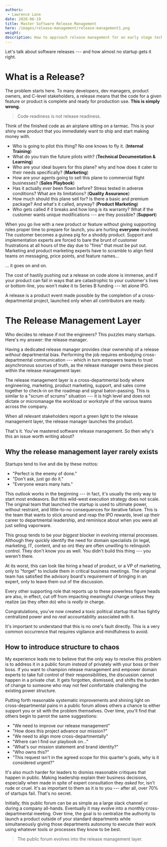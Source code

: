 ```yaml
---
authors:
 - Lawrence Lane
date: 2020-06-19
title: Master Software Release Management
hero: /images/release-management/release-management1.png
weight:
description: How to approach release management for an early stage tech startup.
---
```


Let's talk about software releases --- and how almost no startup gets it right.

# What is a Release?

The problem starts here. To many developers, dev managers, product owners, and C-level stakeholders, a release means that the code for a given feature or product is complete and ready for production use. **This is simply  wrong.**

> Code readiness is not release readiness.

Think of the finished code as an airplane sitting on a tarmac. This is your shiny new product that you immediately want to ship and start making money with.

- Who is going to pilot this thing? No one knows to fly it. (**Internal Training**)
- What do you train the future pilots with? (**Technical Documentation & Learning**)
- Who are your ideal buyers for this plane? why and how does it cater to their needs specifically? (**Marketing**)
- How are your agents going to sell this plane to commercial flight businesses? (**Sales Playbook**)
- Has it actually _ever_ been flown before? Stress tested in adverse conditions? What are its limitations? (**Quality Assurance**)
- How much should this plane sell for? Is there a basic and premium package? And what's it called, anyway? (**Product Marketing**)
- Who gets called if it breaks and how long is its warranty? What if the customer wants unique modifications --- are they possible? (**Support**)

When you go live with a new product or feature without giving supporting roles proper time to prepare for launch, you are hurting **everyone** involved. The customer becomes a guinea pig for a shoddy product. Support and implementation experts are forced to bare the brunt of customer frustrations at all hours of the day due to "fires" that must be put out. Marketing and product marketing experts have to scramble to align field teams on messaging, price points, and feature names...

... it goes on and on.

The cost of hastily pushing out a release on code alone is immense, and if your product can fail in ways that are catastrophic to your customer's lives or bottom-line, you won't make it to Series B funding --- let alone IPO.

A release is a product event made possible by the completion of a cross-departmental project, launched only when all contributors are ready.

# The Release Management Layer

Who decides to release if not the engineers? This puzzles many startups. Here's my answer: the release manager.

Having a dedicated release manager provides clear ownership of a release _without_ departmental bias. Performing the job requires embodying cross-departmental communication --- which in turn empowers teams to trust asynchronous sources of truth, as the release manager owns these pieces within the release management layer.  

The release management layer is a cross-departmental body where engineering, marketing, product marketing, support, and sales come together to check-in on the roadmap and signal baton-passing. This is similar to a "scrum of scrums" situation --- it is high level and does not dictate or micromanage the workload or workstyle of the various teams across the company.

When all relevant stakeholders report a green light to the release management layer, the release manager launches the product.

That's it. You've mastered software release management. So then why's this an issue worth writing about?

## Why the release management layer rarely exists

Startups tend to live and die by these mottos:

- "Perfect is the enemy of done."
- "Don't ask, just go do it."
- "Everyone wears many hats."

This outlook works in the beginning --- in fact, it's usually the only way to start most endeavors. But this wild-west execution strategy does not scale. The original team that launched the startup is used to ultimate power, without restraint, and little-to-no consequences for iterative failure. This is the team that wants to stick around and reap the IPO rewards, level up their career to departmental leadership, and reminisce about when you were all just selling vaporware.

This group tends to be your _biggest_ blocker in evolving internal processes. Although they quickly identify the need for domain specialists (in legal, marketing, IT, content, and so on) they are often unwilling to relinquish control. They don't know you as well. You didn't build this thing --- you weren't there.

At its worst, this can look like hiring a head of product, or a VP of marketing, only to "forget" to include them in critical business meetings. The original team has satisfied the advisory board's requirement of bringing in an expert, only to leave them out of the discussion.

Every other supporting role that reports up to these powerless figure heads are also, in effect, cut off from impacting meaningful change unless they realize (as they often do) who is _really_ in charge.

Congratulations, you've now created a toxic political startup that has tightly centralized power and no _real_ accountability associated with it.

It's important to understand that this is no one's fault directly. This is a very common occurrence that requires vigilance and mindfulness to avoid.

## How to introduce structure to chaos

My experience leads me to believe that the only way to resolve this problem is to address it in a public forum _instead_ of privately with your boss or their boss. If you want to champion release management and empower domain experts to take full control of their responsibilities, the discussion cannot happen in a private chat. It gets forgotten, dismissed, and shifts the burden of change to someone who may not feel comfortable challenging the existing power structure.

Putting forth reasonable systematic improvements and shining light on cross-departmental pains in a public forum allows others a chance to either support you or sit with the problem themselves. Over time, you'll find that others begin to parrot the same suggestions:

- "We need to improve our release management"
- "How does this project advance our mission?"
- "We need to align more cross-departmentally"
- "Where can I find our playbook on..."
- "What's our mission statement and brand identity?"
- "Who owns this?"
- "This request isn't in the agreed scope for this quarter's goals, why is it considered urgent?"

It's also much harder for leaders to dismiss reasonable critiques that happen in public. Making leadership explain their business decisions, especially when made in spite of expert consultation they _asked_ for, isn't rude or cruel. It's as important to them as it is to you --- after all, over 70% of startups fail. That's no secret.

Initially, this public forum can be as simple as a large slack channel or during a company all-hands. Eventually it may evolve into a monthly cross-departmental meeting. Over time, the goal is to centralize the authority to launch a product outside of your standard departments while simultaneously giving those departments autonomy to execute their work using whatever tools or processes they know to be best.

> The public forum evolves into the release management layer.
